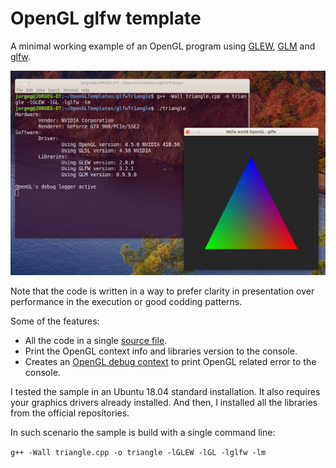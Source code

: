 # OpenGL glfw template

A minimal working example of an OpenGL program using [GLEW](http://glew.sourceforge.net/), [GLM](http://glm.g-truc.net/) and [glfw](https://www.glfw.org/).

![Triangle](../img/triangleGlfw.png)

Note that the code is written in a way to prefer clarity in presentation over performance in the execution or good codding patterns.

Some of the features:

* All the code in a single [source file](triangle.cpp).
* Print the OpenGL context info and libraries version to the console.
* Creates an [OpenGL debug context](http://www.khronos.org/opengl/wiki/Debug_Output) to print OpenGL related error to the console.

I tested the sample in an Ubuntu 18.04 standard installation. It also requires your graphics drivers already installed. And then, I installed all the libraries from the official repositories.

In such scenario the sample is build with a single command line:

`g++ -Wall triangle.cpp -o triangle -lGLEW -lGL -lglfw -lm`